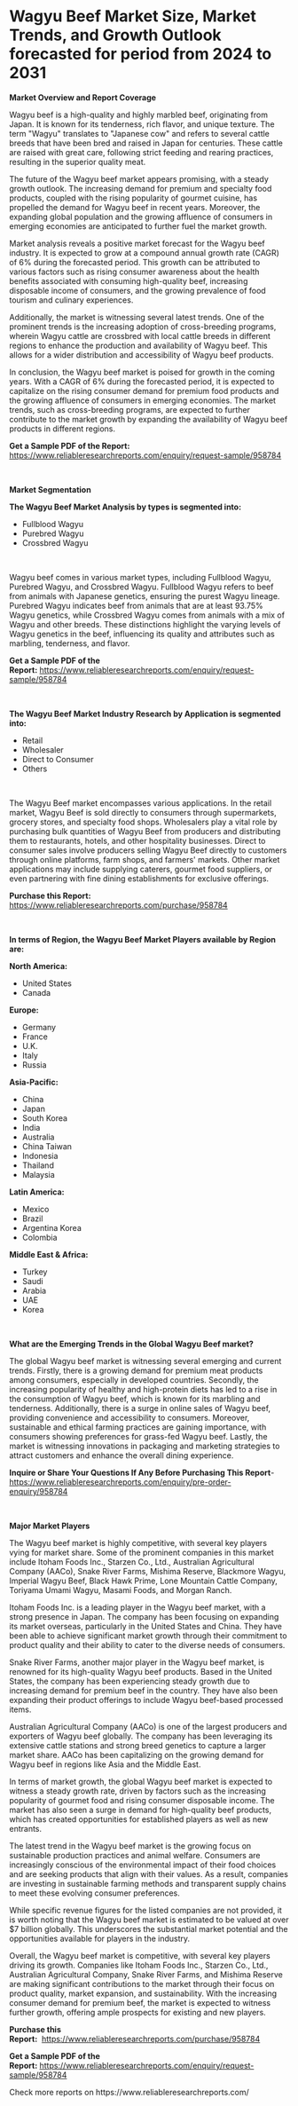 <p><h1>Wagyu Beef Market Size, Market Trends, and Growth Outlook forecasted for period from 2024 to 2031</h1></p><p><strong>Market Overview and Report Coverage</strong></p>
<p><p>Wagyu beef is a high-quality and highly marbled beef, originating from Japan. It is known for its tenderness, rich flavor, and unique texture. The term "Wagyu" translates to "Japanese cow" and refers to several cattle breeds that have been bred and raised in Japan for centuries. These cattle are raised with great care, following strict feeding and rearing practices, resulting in the superior quality meat.</p><p>The future of the Wagyu beef market appears promising, with a steady growth outlook. The increasing demand for premium and specialty food products, coupled with the rising popularity of gourmet cuisine, has propelled the demand for Wagyu beef in recent years. Moreover, the expanding global population and the growing affluence of consumers in emerging economies are anticipated to further fuel the market growth.</p><p>Market analysis reveals a positive market forecast for the Wagyu beef industry. It is expected to grow at a compound annual growth rate (CAGR) of 6% during the forecasted period. This growth can be attributed to various factors such as rising consumer awareness about the health benefits associated with consuming high-quality beef, increasing disposable income of consumers, and the growing prevalence of food tourism and culinary experiences.</p><p>Additionally, the market is witnessing several latest trends. One of the prominent trends is the increasing adoption of cross-breeding programs, wherein Wagyu cattle are crossbred with local cattle breeds in different regions to enhance the production and availability of Wagyu beef. This allows for a wider distribution and accessibility of Wagyu beef products.</p><p>In conclusion, the Wagyu beef market is poised for growth in the coming years. With a CAGR of 6% during the forecasted period, it is expected to capitalize on the rising consumer demand for premium food products and the growing affluence of consumers in emerging economies. The market trends, such as cross-breeding programs, are expected to further contribute to the market growth by expanding the availability of Wagyu beef products in different regions.</p></p>
<p><strong>Get a Sample PDF of the Report:</strong> <a href="https://www.reliableresearchreports.com/enquiry/request-sample/958784">https://www.reliableresearchreports.com/enquiry/request-sample/958784</a></p>
<p>&nbsp;</p>
<p><strong>Market Segmentation</strong></p>
<p><strong>The Wagyu Beef Market Analysis by types is segmented into:</strong></p>
<p><ul><li>Fullblood Wagyu</li><li>Purebred Wagyu</li><li>Crossbred Wagyu</li></ul></p>
<p>&nbsp;</p>
<p><p>Wagyu beef comes in various market types, including Fullblood Wagyu, Purebred Wagyu, and Crossbred Wagyu. Fullblood Wagyu refers to beef from animals with Japanese genetics, ensuring the purest Wagyu lineage. Purebred Wagyu indicates beef from animals that are at least 93.75% Wagyu genetics, while Crossbred Wagyu comes from animals with a mix of Wagyu and other breeds. These distinctions highlight the varying levels of Wagyu genetics in the beef, influencing its quality and attributes such as marbling, tenderness, and flavor.</p></p>
<p><strong>Get a Sample PDF of the Report:</strong>&nbsp;<a href="https://www.reliableresearchreports.com/enquiry/request-sample/958784">https://www.reliableresearchreports.com/enquiry/request-sample/958784</a></p>
<p>&nbsp;</p>
<p><strong>The Wagyu Beef Market Industry Research by Application is segmented into:</strong></p>
<p><ul><li>Retail</li><li>Wholesaler</li><li>Direct to Consumer</li><li>Others</li></ul></p>
<p>&nbsp;</p>
<p><p>The Wagyu Beef market encompasses various applications. In the retail market, Wagyu Beef is sold directly to consumers through supermarkets, grocery stores, and specialty food shops. Wholesalers play a vital role by purchasing bulk quantities of Wagyu Beef from producers and distributing them to restaurants, hotels, and other hospitality businesses. Direct to consumer sales involve producers selling Wagyu Beef directly to customers through online platforms, farm shops, and farmers' markets. Other market applications may include supplying caterers, gourmet food suppliers, or even partnering with fine dining establishments for exclusive offerings.</p></p>
<p><strong>Purchase this Report:</strong>&nbsp; <a href="https://www.reliableresearchreports.com/purchase/958784">https://www.reliableresearchreports.com/purchase/958784</a></p>
<p>&nbsp;</p>
<p><strong>In terms of Region, the Wagyu Beef Market Players available by Region are:</strong></p>
<p>
    <p> <strong> North America: </strong>
        <ul>
            <li>United States</li>
            <li>Canada</li>
        </ul>
        </p> 
    <p> <strong> Europe: </strong>
        <ul>
            <li>Germany</li>
            <li>France</li>
            <li>U.K.</li>
            <li>Italy</li>
            <li>Russia</li>
        </ul>
        </p> 
    <p> <strong> Asia-Pacific: </strong>
        <ul>
            <li>China</li>
            <li>Japan</li>
            <li>South Korea</li>
            <li>India</li>
            <li>Australia</li>
            <li>China Taiwan</li>
            <li>Indonesia</li>
            <li>Thailand</li>
            <li>Malaysia</li>
        </ul>
        </p> 
    <p> <strong> Latin America: </strong>
        <ul>
            <li>Mexico</li>
            <li>Brazil</li>
            <li>Argentina Korea</li>
            <li>Colombia</li>
        </ul>
        </p> 
    <p> <strong> Middle East & Africa: </strong>
        <ul>
            <li>Turkey</li>
            <li>Saudi</li>
            <li>Arabia</li>
            <li>UAE</li>
            <li>Korea</li>
        </ul>
    </p>
    </p>
<p>&nbsp;</p>
<p><strong>What are the Emerging Trends in the Global Wagyu Beef market?</strong></p>
<p><p>The global Wagyu beef market is witnessing several emerging and current trends. Firstly, there is a growing demand for premium meat products among consumers, especially in developed countries. Secondly, the increasing popularity of healthy and high-protein diets has led to a rise in the consumption of Wagyu beef, which is known for its marbling and tenderness. Additionally, there is a surge in online sales of Wagyu beef, providing convenience and accessibility to consumers. Moreover, sustainable and ethical farming practices are gaining importance, with consumers showing preferences for grass-fed Wagyu beef. Lastly, the market is witnessing innovations in packaging and marketing strategies to attract customers and enhance the overall dining experience.</p></p>
<p><strong>Inquire or Share Your Questions If Any Before Purchasing This Report</strong>- <a href="https://www.reliableresearchreports.com/enquiry/pre-order-enquiry/958784">https://www.reliableresearchreports.com/enquiry/pre-order-enquiry/958784</a></p>
<p>&nbsp;</p>
<p><strong>Major Market Players</strong></p>
<p><p>The Wagyu beef market is highly competitive, with several key players vying for market share. Some of the prominent companies in this market include Itoham Foods Inc., Starzen Co., Ltd., Australian Agricultural Company (AACo), Snake River Farms, Mishima Reserve, Blackmore Wagyu, Imperial Wagyu Beef, Black Hawk Prime, Lone Mountain Cattle Company, Toriyama Umami Wagyu, Masami Foods, and Morgan Ranch.</p><p>Itoham Foods Inc. is a leading player in the Wagyu beef market, with a strong presence in Japan. The company has been focusing on expanding its market overseas, particularly in the United States and China. They have been able to achieve significant market growth through their commitment to product quality and their ability to cater to the diverse needs of consumers.</p><p>Snake River Farms, another major player in the Wagyu beef market, is renowned for its high-quality Wagyu beef products. Based in the United States, the company has been experiencing steady growth due to increasing demand for premium beef in the country. They have also been expanding their product offerings to include Wagyu beef-based processed items.</p><p>Australian Agricultural Company (AACo) is one of the largest producers and exporters of Wagyu beef globally. The company has been leveraging its extensive cattle stations and strong breed genetics to capture a larger market share. AACo has been capitalizing on the growing demand for Wagyu beef in regions like Asia and the Middle East.</p><p>In terms of market growth, the global Wagyu beef market is expected to witness a steady growth rate, driven by factors such as the increasing popularity of gourmet food and rising consumer disposable income. The market has also seen a surge in demand for high-quality beef products, which has created opportunities for established players as well as new entrants.</p><p>The latest trend in the Wagyu beef market is the growing focus on sustainable production practices and animal welfare. Consumers are increasingly conscious of the environmental impact of their food choices and are seeking products that align with their values. As a result, companies are investing in sustainable farming methods and transparent supply chains to meet these evolving consumer preferences.</p><p>While specific revenue figures for the listed companies are not provided, it is worth noting that the Wagyu beef market is estimated to be valued at over $7 billion globally. This underscores the substantial market potential and the opportunities available for players in the industry.</p><p>Overall, the Wagyu beef market is competitive, with several key players driving its growth. Companies like Itoham Foods Inc., Starzen Co., Ltd., Australian Agricultural Company, Snake River Farms, and Mishima Reserve are making significant contributions to the market through their focus on product quality, market expansion, and sustainability. With the increasing consumer demand for premium beef, the market is expected to witness further growth, offering ample prospects for existing and new players.</p></p>
<p><strong>Purchase this Report:</strong>&nbsp;&nbsp;<a href="https://www.reliableresearchreports.com/purchase/958784">https://www.reliableresearchreports.com/purchase/958784</a></p>
<p></p>
<p><strong>Get a Sample PDF of the Report:</strong>&nbsp;<a href="https://www.reliableresearchreports.com/enquiry/request-sample/958784">https://www.reliableresearchreports.com/enquiry/request-sample/958784</a></p>
<p>Check more reports on https://www.reliableresearchreports.com/</p>